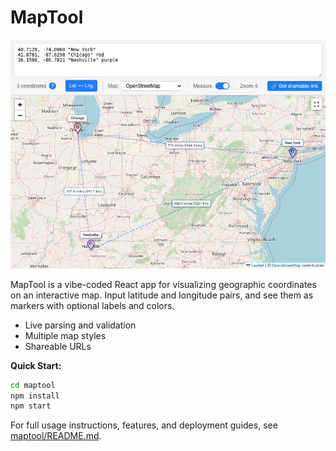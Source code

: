 # MapTool

![MapTool preview](pictures/app-preview.jpg)

MapTool is a vibe-coded React app for visualizing geographic coordinates on an interactive map. Input latitude and longitude pairs, and see them as markers with optional labels and colors.

- Live parsing and validation
- Multiple map styles
- Shareable URLs

**Quick Start:**
```bash
cd maptool
npm install
npm start
```

For full usage instructions, features, and deployment guides, see [maptool/README.md](maptool/README.md).